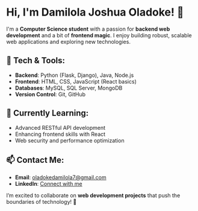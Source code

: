 # Hi, I'm Damilola Joshua Oladoke! 👋

I'm a **Computer Science student** with a passion for **backend web development** and a bit of **frontend magic**. I enjoy building robust, scalable web applications and exploring new technologies.

## 🔧 Tech & Tools:
- **Backend**: Python (Flask, Django), Java, Node.js
- **Frontend**: HTML, CSS, JavaScript (React basics)
- **Databases**: MySQL, SQL Server, MongoDB
- **Version Control**: Git, GitHub

## 🌱 Currently Learning:
- Advanced RESTful API development
- Enhancing frontend skills with React
- Web security and performance optimization

## 📫 Contact Me:
- **Email**: [oladokedamilola7@gmail.com](mailto:oladokedamilola7@gmail.com)
- **LinkedIn**: [Connect with me](https://www.linkedin.com/in/damilola-joshua-oladoke)

I’m excited to collaborate on **web development projects** that push the boundaries of technology! 🚀
